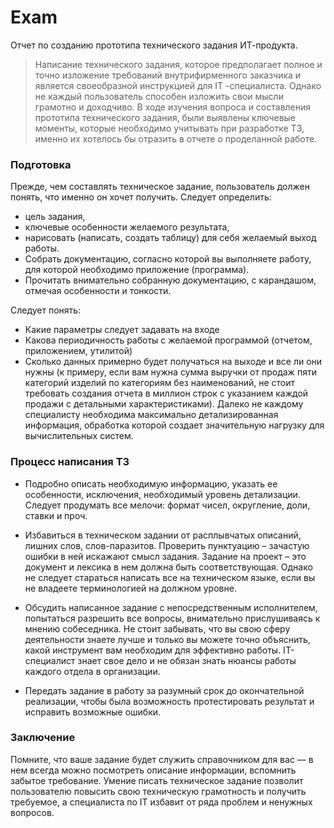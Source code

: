 # Exam
Отчет по созданию прототипа технического задания ИТ-продукта. 

>Написание технического задания, которое предполагает полное и точно изложение требований внутрифирменного заказчика и является своеобразной инструкцией для IT -специалиста. Однако не каждый пользователь способен изложить свои мысли грамотно и доходчиво. 
В ходе изучения вопроса и составления прототипа технического задания, были выявлены ключевые моменты, которые необходимо учитывать при разработке ТЗ, именно их хотелось бы отразить в отчете о проделанной работе.

### Подготовка
Прежде, чем составлять техническое задание, пользователь должен понять, что именно он хочет получить. 
Следует определить:
- цель задания, 
- ключевые особенности желаемого результата, 
- нарисовать (написать, создать таблицу) для себя желаемый выход работы.
- Собрать документацию, согласно которой вы выполняете работу, для которой необходимо приложение (программа). 
- Прочитать внимательно собранную документацию, с карандашом, отмечая особенности и тонкости.

Следует понять:
- Какие параметры следует задавать на входе 
- Какова периодичность работы с желаемой программой (отчетом, приложением, утилитой)
- Сколько данных примерно будет получаться на выходе и все ли они нужны (к примеру, если вам нужна сумма выручки от продаж пяти категорий изделий по категориям без наименований, не стоит требовать создания отчета в миллион строк с указанием каждой продажи с детальными характеристиками). Далеко не каждому специалисту необходима максимально детализированная информация, обработка которой создает значительную нагрузку для вычислительных систем.

### Процесс написания ТЗ

- Подробно описать необходимую информацию, указать ее особенности, исключения, необходимый уровень детализации. 
Следует продумать все мелочи: формат чисел, округление, доли, ставки и проч.

- Избавиться в техническом задании от расплывчатых описаний, лишних слов, слов-паразитов. 
Проверить пунктуацию – зачастую ошибки в ней искажают смысл задания. 
Задание на проект – это документ и лексика в нем должна быть соответствующая. 
Однако не следует стараться написать все на техническом языке, если вы не владеете терминологией на должном уровне.

- Обсудить написанное задание с непосредственным исполнителем, попытаться разрешить все вопросы, внимательно прислушиваясь к мнению собеседника. Не стоит забывать, что вы свою сферу деятельности знаете лучше и только вы можете точно объяснить, какой инструмент вам необходим для эффективно работы. IT-специалист знает свое дело и не обязан знать нюансы работы каждого отдела в организации.

- Передать задание в работу за разумный срок до окончательной реализации, чтобы была возможность протестировать результат и исправить возможные ошибки.

### Заключение
Помните, что ваше задание будет служить справочником для вас — в нем всегда можно посмотреть описание информации, вспомнить забытое требование.
Умение писать техническое задание позволит пользователю повысить свою техническую грамотность и получить требуемое, а специалиста по IT избавит от ряда проблем и ненужных вопросов.
